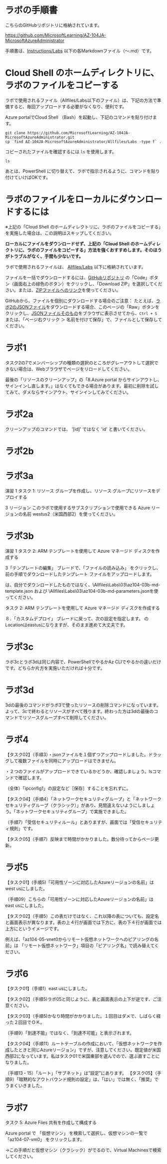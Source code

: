 # ラボの手順書

こちらのGitHubリポジトリに格納されています。

https://github.com/MicrosoftLearning/AZ-104JA-MicrosoftAzureAdministrator

手順書は、[Instructions/Labs](https://github.com/MicrosoftLearning/AZ-104JA-MicrosoftAzureAdministrator/tree/master/Instructions/Labs) 以下の各Markdownファイル（～.md）です。

# Cloud Shell のホームディレクトリに、ラボのファイルをコピーする

ラボで使用されるファイル（Allfiles/Labs以下のファイル）は、下記の方法で準備すると、毎回アップロードする必要がなくなり、便利です。

Azure portalでCloud Shell （Bash）を起動し、下記のコマンドを貼り付けます。

```
git clone https://github.com/MicrosoftLearning/AZ-104JA-MicrosoftAzureAdministrator.git
cp `find AZ-104JA-MicrosoftAzureAdministrator/Allfiles/Labs -type f` .
```

コピーされたファイルを確認するには `ls` を使用します。
```
ls
```

あとは、PowerShell に切り替えて、ラボで指示されるように、コマンドを貼り付けていけばOKです。

# ラボのファイルをローカルにダウンロードするには

※上記の「Cloud Shell のホームディレクトリに、ラボのファイルをコピーする」を実施した場合は、この説明はスキップしてください。

**ローカルにファイルをダウンロードせず、上記の「Cloud Shell のホームディレクトリに、ラボのファイルをコピーする」方法を強くおすすめします。そのほうがトラブルがなく、手間も少ないです。**

ラボで使用されるファイルは、 [Allfiles/Labs](https://github.com/MicrosoftLearning/AZ-104JA-MicrosoftAzureAdministrator/tree/master/Allfiles/Labs) 以下に格納されています。

ファイルを一括でダウンロードするには、[GitHubリポジトリ](https://github.com/MicrosoftLearning/AZ-104JA-MicrosoftAzureAdministrator) の「Code」ボタン（画面右上の緑色のボタン）をクリックし、「Download ZIP」を選択してください。または、[ZIPファイルへのリンク](https://github.com/MicrosoftLearning/AZ-104JA-MicrosoftAzureAdministrator/archive/master.zip)を使ってください。

GitHubから、ファイルを個別にダウンロードする場合のご注意：
たとえば、[ラボ2のJSONファイル](https://github.com/MicrosoftLearning/AZ-104JA-MicrosoftAzureAdministrator/blob/master/Allfiles/Labs/02/az104-02a-customRoleDefinition.json)をダウンロードする場合、このページの「Raw」ボタンをクリックし、[JSONファイルそのもの](https://raw.githubusercontent.com/MicrosoftLearning/AZ-104JA-MicrosoftAzureAdministrator/master/Allfiles/Labs/02/az104-02a-customRoleDefinition.json)をブラウザに表示させてから、`Ctrl + S` または、「ページ右クリック ＞ 名前を付けて保存」で、ファイルとして保存してください。

# ラボ1

タスク2の7でメンバーシップの種類の選択のところがグレーアウトして選択できない場合は、Webブラウザでページをリロードしてください。

最後の「リソースのクリーンアップ」の「8.Azure portal からサインアウトし、サインインし直します。」はなくてもできる場合があります。最初に削除を試してみて、ダメならサインアウト、サインインしてみてください。

# ラボ2a

クリーンアップのコマンドでは、
'[id]' ではなく 'id' と書いてください。

# ラボ2b

# ラボ3a

演習 1
タスク 1: リソース グループを作成し、リソース グループにリソースをデプロイする

3 リージョン このラボで使用するサブスクリプションで使用できる Azure リージョンの名前
westus2（米国西部2）を使ってください。

# ラボ3b

演習 1
タスク 2: ARM テンプレートを使用して Azure マネージド ディスクを作成する

3「テンプレートの編集」 ブレードで、「ファイルの読み込み」 をクリックし、前の手順でダウンロードしたテンプレート ファイルをアップロードします。

は、自分でダウンロードしたものではなく、\Allfiles\Labs\03\az104-03b-md-template.json および \Allfiles\Labs\03\az104-03b-md-parameters.jsonを使ってください。

タスク 2: ARM テンプレートを使用して Azure マネージド ディスクを作成する

８．「カスタムデプロイ」 ブレードに戻って、次の設定を指定します。
のLocationはeastusになりますが、そのまま進めて大丈夫です。

# ラボ3c

ラボ3cとラボ3dは同じ内容で、PowerShellでやるかAz CLIでやるかの違いだけです。どちらか片方を実施いただければ十分です。

# ラボ3d

3dの最後のコマンドがラボ3で使ったリソースの削除コマンドになっています。よって、3cで終わるとリソースがすべて残ります。終わった方は3dの最後のコマンドでリソースグループすべて削除してください。

# ラボ4

【タスク02】（手順3）・jsonファイルを１個ずつアップロードしました。ドラッグして複数ファイルを同時にアップロードはできません。

・２つのファイルがアップロードできているかどうか、確認しましょう。lsコマンドで確認します。

（全体）「ipconfig1」の設定など［保存］することを忘れずに。

【タスク04】（手順4）「ネットワークセキュリティグループ」と「ネットワークセキュリティグループ（クラシック）」があり、見間違えないようにしましょう。「ネットワークセキュリティグループ」で実施できました。

（手順7）「受信セキュリティルール」とありますが、画面では「受信セキュリティ規則」です。

【タスク05】（手順7）反映まで時間がかかりました。数分待ってからページ更新。

# ラボ5

【タスク01】(手順5)「可用性ゾーンに対応したAzureリージョンの名前」は west usにしました。

（手順09）こちらの「可用性ゾーンに対応したAzureリージョンの名前」は　east usにしました。

【タスク02】（手順5）この表だけではなく、これ以降の表についても、設定名と画面表示が異なります。表の上４行が画面では下方に、表の下４行が画面では上方にというイメージです。

例えば、「az104-05-vnet0からリモート仮想ネットワークへのピアリングの名前」は
「リモート仮想ネットワーク」項目の「ピアリング名」で読み替えてください。

# ラボ6
【タスク01】（手順1）east usにしました。

【タスク02】（手順5)ラボ05と同じように、表と画面表示の上下が逆です、ご注意ください。

【タスク03】（手順5)かなり時間がかかりました。１回目はダメで、しばらく経った２回目でＯＫ。

（手順9）「到達不能」ではなく、「到達不可能」と表示されます。

【タスク04】（手順11）ルートテーブルの作成において、「仮想ネットワークを作成したときと同じAzureリージョン」ですが、注意してください。既定値が米国西部2になっています。私はタスク01で米国東部を選んでので、選ぶ直すことになりました。

（手順13・15）「ルート」「サブネット」は”設定”にあります。
【タスク05】（手順9）「暗黙的なアウトバウンド規則の設定」は、「はい」では無く、「推奨」でうまくいきました。

# ラボ7

タスク 5: Azure Files 共有を作成して構成する

Azure portal で 「仮想マシン」 を検索して選択し、仮想マシンの一覧で 「az104-07-vm0」 をクリックします。

→この手順だと仮想マシン（クラシック）がでるので、Virtual Machinesで検索してください。

